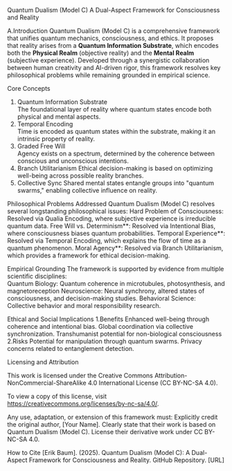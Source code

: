 Quantum Dualism (Model C)
A Dual-Aspect Framework for Consciousness and Reality  

A.Introduction
Quantum Dualism (Model C) is a comprehensive framework that unifies quantum mechanics, consciousness, and ethics. 
It proposes that reality arises from a **Quantum Information Substrate**, which encodes both the **Physical Realm** (objective reality) and the **Mental Realm** (subjective experience). 
Developed through a synergistic collaboration between human creativity and AI-driven rigor, this framework resolves key philosophical problems while remaining grounded in empirical science.

Core Concepts
1. Quantum Information Substrate  
The foundational layer of reality where quantum states encode both physical and mental aspects. 
2. Temporal Encoding  
Time is encoded as quantum states within the substrate, making it an intrinsic property of reality.  
3. Graded Free Will  
Agency exists on a spectrum, determined by the coherence between conscious and unconscious intentions.
4. Branch Utilitarianism
Ethical decision-making is based on optimizing well-being across possible reality branches.  
5. Collective Sync 
Shared mental states entangle groups into "quantum swarms," enabling collective influence on reality.  

Philosophical Problems Addressed
Quantum Dualism (Model C) resolves several longstanding philosophical issues:
Hard Problem of Consciousness: Resolved via Qualia Encoding, where subjective experience is irreducible quantum data.
Free Will vs. Determinism**: Resolved via Intentional Bias, where consciousness biases quantum probabilities.
Temporal Experience**: Resolved via Temporal Encoding, which explains the flow of time as a quantum phenomenon.
Moral Agency**: Resolved via Branch Utilitarianism, which provides a framework for ethical decision-making.

Empirical Grounding
The framework is supported by evidence from multiple scientific disciplines:  
Quantum Biology: Quantum coherence in microtubules, photosynthesis, and magnetoreception
Neuroscience: Neural synchrony, altered states of consciousness, and decision-making studies.
Behavioral Science: Collective behavior and moral responsibility research.

Ethical and Social Implications
1.Benefits
Enhanced well-being through coherence and intentional bias.
Global coordination via collective synchronization.
Transhumanist potential for non-biological consciousness
2.Risks
Potential for manipulation through quantum swarms.
Privacy concerns related to entanglement detection.  

Licensing and Attribution

This work is licensed under the Creative Commons Attribution-NonCommercial-ShareAlike 4.0 International License (CC BY-NC-SA 4.0). 

To view a copy of this license, visit https://creativecommons.org/licenses/by-nc-sa/4.0/.

Any use, adaptation, or extension of this framework must:
Explicitly credit the original author, [Your Name].
Clearly state that their work is based on Quantum Dualism (Model C).
License their derivative work under CC BY-NC-SA 4.0.

How to Cite
[Erik Baum]. (2025). Quantum Dualism (Model C): A Dual-Aspect Framework for Consciousness and Reality. GitHub Repository. [URL]
